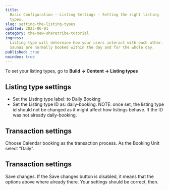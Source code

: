 ```yaml
---
title:
  Basic Configuration – Listing Settings – Setting the right listing
  types.
slug: setting-the-listing-types
updated: 2023-06-01
category: the-new-sharetribe-tutorial
ingress:
  Listing type will determine how your users interact with each other.
  Saunas are normally booked within the day and for the whole day.
published: true
noindex: true
---
```


To set your listing types, go to **Build → Content → Listing types**

## Listing type settings

- Set the Listing type label: to Daily Booking
- Set the Listing type ID as: daily-booking. NOTE: once set, the listing
  type id should not be changed as it might affect how listings behave.
  If the ID was not already daily-booking.

## Transaction settings

Choose Calendar booking as the transaction process. As the Booking Unit
select “Daily”.

## Transaction settings

Save changes. If the Save changes button is disabled, it means that the
options above where already there. Your settings should be correct,
then.
